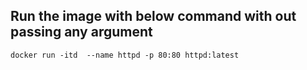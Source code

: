## Run the image with below command with out passing any argument
```
docker run -itd  --name httpd -p 80:80 httpd:latest
```
